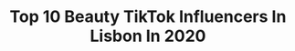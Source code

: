 ---
title: Top 10 Beauty TikTok Influencers In Lisbon In 2020
description: >-
  Find top beauty TikTok influencers in Lisbon in 2020. Most popular hashtags: #love #dueto #beauty #tiktok.
platform: TikTok
profiles:
  - username: "leonorfilipaa"
    fullname: >-
      Leonor 😝💗
    location: "Portugal"
    followers: 654486
    engagement: 3649
    commentsToLikes: 0.087890
    id: ck83zbp6yzgu70j78gy6fv7cd
    verified: true
    hashtags: "#shuffle, #stuckwithu, #dueto, #outfit"
  - username: "souodre"
    fullname: >-
      Dre YT
    location: "Portugal"
    followers: 7739
    engagement: 1255
    commentsToLikes: 0.037418
    id: ck9evgi3ri9xn0j78byq9arrp
    verified: false
    hashtags: "#trend, #fortnite, #desenho, #brasil"
  - username: "numairiqbal"
    fullname: >-
      Numair Iqbal
    location: "Portugal"
    followers: 11672
    engagement: 667
    commentsToLikes: 0.052955
    id: cka0md4apuoq60i78877ur2ct
    verified: false
    hashtags: "#iftarparty, #shadi, #stage, #painful"
  - username: "official_ammy_751"
    fullname: >-
      ♠️ਸ.ਅਮਰਜੀਤ ਸਿੰਘ♠️
    location: "Portugal"
    followers: 7985
    engagement: 1034
    commentsToLikes: 0.024600
    id: ck9evgoo2iber0j78883eyfoc
    verified: false
    hashtags: "#singlelife, #canadatopunjab, #shreebrar, #viruscorona"
  - username: "irisloveunicorns"
    fullname: >-
      Ines Silva
    location: "Portugal"
    followers: 33777
    engagement: 934
    commentsToLikes: 0.006104
    id: cka6nwrfkd5ft0i782ax1h0xa
    verified: false
    hashtags: "#food, #haircolor, #hairchange, #fashiondesigner"
  - username: "sergiobalanyuk"
    fullname: >-
      🔱 Sergio 🔱
    location: "Portugal"
    followers: 6057
    engagement: 837
    commentsToLikes: 0.078086
    id: cka0uiw86ug150i78zsfbeipi
    verified: false
    hashtags: "#comedy, #iphone, #filipelima, #help"
  - username: "officialharry06"
    fullname: >-
      Harry Singh
    location: "Portugal"
    followers: 26985
    engagement: 764
    commentsToLikes: 0.030050
    id: ck83zbqanzh5b0j78ra7hyni8
    verified: false
    hashtags: "#merapind, #stressfree, #algarve, #dhup"
  - username: "emilysanches_"
    fullname: >-
      Emily Sanches
    location: "Portugal"
    followers: 82763
    engagement: 1258
    commentsToLikes: 0.009920
    id: cka0uj5squi6k0i78iau4zuig
    verified: false
    hashtags: "#tiktokgrowth, #quarantine, #tiktok, #dublagemhumor"
  - username: "fabicardoso123"
    fullname: >-
      Fabi 
    location: "Portugal"
    followers: 103671
    engagement: 838
    commentsToLikes: 0.009495
    id: ck83zbjeczf950j78rp3wdw9x
    verified: false
    hashtags: "#cara, #princess, #boys, #suacabra"
  - username: "alexialoide"
    fullname: >-
      Aléxia Loíde
    location: "Portugal"
    followers: 5390
    engagement: 769
    commentsToLikes: 0.008708
    id: cka84sl35vd0q0i78d4mnakq4
    verified: false
    hashtags: "#isto, #dogs, #voulersuamente, #abcdefghijklmno"
---